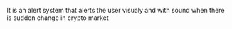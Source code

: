 It is an alert system that alerts the user visualy and with sound when there is sudden change in crypto market
